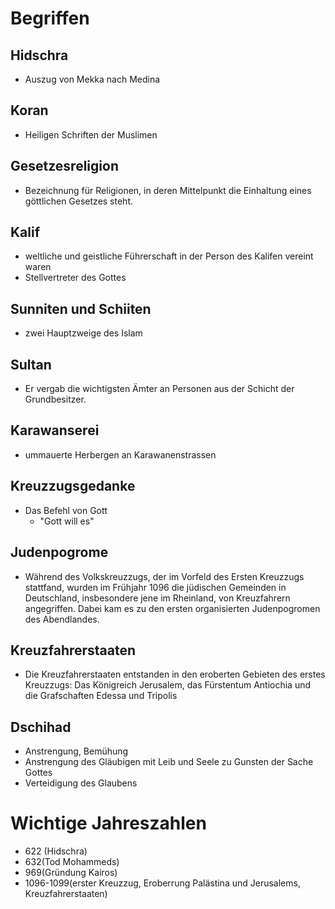 # Begriffen
## Hidschra
- Auszug von Mekka nach Medina
## Koran
- Heiligen Schriften der Muslimen
## Gesetzesreligion
- Bezeichnung für Religionen, in deren Mittelpunkt die Einhaltung eines göttlichen Gesetzes steht.
## Kalif
- weltliche und geistliche Führerschaft in der Person des Kalifen vereint waren
- Stellvertreter des Gottes
## Sunniten und Schiiten
- zwei Hauptzweige des Islam
## Sultan
- Er vergab die wichtigsten Ämter an Personen aus der Schicht der Grundbesitzer.
## Karawanserei
- ummauerte Herbergen an Karawanenstrassen
## Kreuzzugsgedanke
- Das Befehl von Gott
	- "Gott will es"

## Judenpogrome
- Während des Volkskreuzzugs, der im Vorfeld des Ersten Kreuzzugs stattfand, wurden im Frühjahr 1096 die jüdischen Gemeinden in Deutschland, insbesondere jene im Rheinland, von Kreuzfahrern angegriffen. Dabei kam es zu den ersten organisierten Judenpogromen des Abendlandes.
## Kreuzfahrerstaaten
- Die Kreuzfahrerstaaten entstanden in den eroberten Gebieten des erstes Kreuzzugs: Das Königreich Jerusalem, das Fürstentum Antiochia und die Grafschaften Edessa und Tripolis
## Dschihad
- Anstrengung, Bemühung
- Anstrengung des Gläubigen mit Leib und Seele zu Gunsten der Sache Gottes
- Verteidigung des Glaubens
# Wichtige Jahreszahlen
- 622 (Hidschra)
- 632(Tod Mohammeds)
- 969(Gründung Kairos)
- 1096-1099(erster Kreuzzug, Eroberrung Palästina und Jerusalems, Kreuzfahrerstaaten)